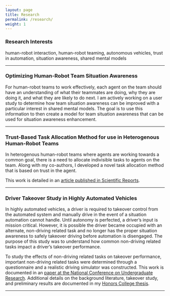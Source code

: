 ```yaml
---
layout: page
title: Research
permalink: /research/
weight: 1
---
```


### Research Interests

human-robot interaction, human-robot teaming, autonomous vehicles, trust in automation, situation awareness, shared mental models


---

### Optimizing Human-Robot Team Situation Awareness

For human-robot teams to work effectively, each agent on the team should have an understanding of what their teammates are doing, why they are doing it, and what they are likely to do next. I am actively working on a user study to determine how team situation awareness can be improved with a particular interest in shared mental models. The goal is to use this information to then create a model for team situation awareness that can be used for situation awareness enhancement. 


---

### Trust-Based Task Allocation Method for use in Heterogenous Human-Robot Teams

In heterogenous human-robot teams where agents are working towards a common goal, there is a need to allocate indivisible tasks to agents on the team. Along with my co-authors, I developed a novel task allocation method that is based on trust in the agent. 

This work is detailed in an [article published in Scientific Reports](https://www.nature.com/articles/s41598-022-19140-5).

---

### Driver Takeover Study in Highly Automated Vehicles

In highly automated vehicles, a driver is required to takeover control from the automated system and manually drive in the event of a situation automation cannot handle. Until autonomy is perfected, a driver’s input is mission critical. However, it is possible the driver became occupied with an alternate, non-driving related task and no longer has the proper situation awareness to safely takeover driving before automation is disengaged. The purpose of this study was to understand how common non-driving related tasks impact a driver’s takeover performance.

To study the effects of non-driving related tasks on takeover performance, important non-driving related tasks were determined through a questionnaire and a realistic driving simulator was constructed. This work is documented in an [paper at the National Conference on Undergraduate Research](http://libjournals.unca.edu/ncur/wp-content/uploads/2021/02/3265-Ali-Arsha-FINAL.pdf). Additional details on the background literature, takeover study, and preliminary results are documented in my [Honors College thesis](https://our.oakland.edu/bitstream/handle/10323/7476/thesis_final_Ali.pdf?sequence=1).


---
